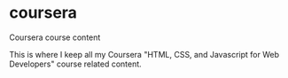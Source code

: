 # coursera
Coursera course content

This is where I keep all my Coursera "HTML, CSS, and Javascript for Web Developers" course related content.
